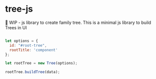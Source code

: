 # tree-js
🚧 WIP - js library to create family tree. This is a minimal js library to build Trees in UI


```js

let options = {
  id: "#root-tree",
  rootTitle: 'component'
};

let rootTree = new Tree(options);

rootTree.buildTree(data);

```